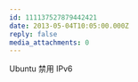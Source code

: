 ```yaml
---
id: 111137527879442421
date: 2013-05-04T10:05:00.000Z
reply: false
media_attachments: 0
---
```


Ubuntu 禁用 IPv6 ​​​​

